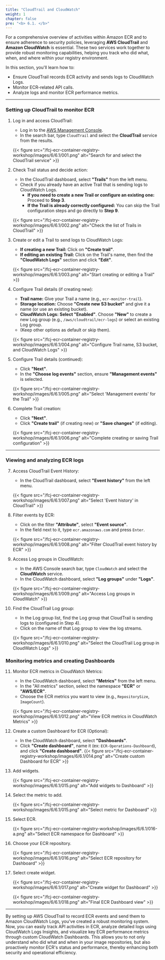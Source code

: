 ```yaml
---
title: "CloudTrail and CloudWatch"
weight: 1
chapter: false
pre: "<b> 6.1. </b>"
---
```


For a comprehensive overview of activities within Amazon ECR and to ensure adherence to security policies, leveraging **AWS CloudTrail** and **Amazon CloudWatch** is essential. These two services work together to provide robust monitoring capabilities, helping you track who did what, when, and where within your registry environment.

In this section, you'll learn how to:

* Ensure CloudTrail records ECR activity and sends logs to CloudWatch Logs.
* Monitor ECR-related API calls.
* Analyze logs and monitor ECR performance metrics.

---

### Setting up CloudTrail to monitor ECR

1.  Log in and access CloudTrail:
    * Log in to the [AWS Management Console](https://aws.amazon.com/console/).
    * In the search bar, type `CloudTrail` and select the **CloudTrail** service from the results.

    {{< figure src="/fcj-ecr-container-registry-workshop/images/6/6.1/001.png" alt="Search for and select the CloudTrail service" >}}

2.  Check Trail status and decide action:
    * In the CloudTrail dashboard, select **"Trails"** from the left menu.
    * Check if you already have an active Trail that is sending logs to CloudWatch Logs.
        * **If you need to create a new Trail or configure an existing one:** Proceed to **Step 3**.
        * **If the Trail is already correctly configured:** You can skip the Trail configuration steps and go directly to **Step 9**.

    {{< figure src="/fcj-ecr-container-registry-workshop/images/6/6.1/002.png" alt="Check the list of Trails in CloudTrail" >}}

3.  Create or edit a Trail to send logs to CloudWatch Logs:
    * **If creating a new Trail:** Click on **"Create trail"**.
    * **If editing an existing Trail:** Click on the Trail's name, then find the **"CloudWatch Logs"** section and click **"Edit"**.

    {{< figure src="/fcj-ecr-container-registry-workshop/images/6/6.1/003.png" alt="Start creating or editing a Trail" >}}

4.  Configure Trail details (if creating new):
    * **Trail name:** Give your Trail a name (e.g., `ecr-monitor-trail`).
    * **Storage location:** Choose **"Create new S3 bucket"** and give it a name (or use an existing bucket).
    * **CloudWatch Logs:** **Select "Enabled"**. Choose **"New"** to create a new Log group (e.g., `/aws/cloudtrail/ecr-logs`) or select an existing Log group.
    * (Keep other options as default or skip them).

    {{< figure src="/fcj-ecr-container-registry-workshop/images/6/6.1/004.png" alt="Configure Trail name, S3 bucket, and CloudWatch Logs" >}}

5.  Configure Trail details (continued):
    * Click **"Next"**.
    * In the **"Choose log events"** section, ensure **"Management events"** is selected.

    {{< figure src="/fcj-ecr-container-registry-workshop/images/6/6.1/005.png" alt="Select 'Management events' for the Trail" >}}

6.  Complete Trail creation:
    * Click **"Next"**.
    * Click **"Create trail"** (if creating new) or **"Save changes"** (if editing).

    {{< figure src="/fcj-ecr-container-registry-workshop/images/6/6.1/006.png" alt="Complete creating or saving Trail configuration" >}}

---

### Viewing and analyzing ECR logs

7.  Access CloudTrail Event History:
    * In the CloudTrail dashboard, select **"Event history"** from the left menu.

    {{< figure src="/fcj-ecr-container-registry-workshop/images/6/6.1/007.png" alt="Select 'Event history' in CloudTrail" >}}

8.  Filter events by ECR:
    * Click on the filter **"Attribute"**, select **"Event source"**.
    * In the field next to it, type `ecr.amazonaws.com` and press `Enter`.

    {{< figure src="/fcj-ecr-container-registry-workshop/images/6/6.1/008.png" alt="Filter CloudTrail event history by ECR" >}}

9.  Access Log groups in CloudWatch:
    * In the AWS Console search bar, type `CloudWatch` and select the **CloudWatch** service.
    * In the CloudWatch dashboard, select **"Log groups"** under **"Logs"**.

    {{< figure src="/fcj-ecr-container-registry-workshop/images/6/6.1/009.png" alt="Access Log groups in CloudWatch" >}}

10. Find the CloudTrail Log group:
    * In the Log group list, find the Log group that CloudTrail is sending logs to (configured in Step 4).
    * Click on the name of that Log group to view the log streams.

    {{< figure src="/fcj-ecr-container-registry-workshop/images/6/6.1/010.png" alt="Select the CloudTrail Log group in CloudWatch Logs" >}}


### Monitoring metrics and creating Dashboards

11. Monitor ECR metrics in CloudWatch Metrics:
    * In the CloudWatch dashboard, select **"Metrics"** from the left menu.
    * In the "All metrics" section, select the namespace **"ECR"** or **"AWS/ECR"**.
    * Choose the ECR metrics you want to view (e.g., `RepositorySize`, `ImageCount`).

    {{< figure src="/fcj-ecr-container-registry-workshop/images/6/6.1/012.png" alt="View ECR metrics in CloudWatch Metrics" >}}

12. Create a custom Dashboard for ECR (Optional):
    * In the CloudWatch dashboard, select **"Dashboards"**.
    * Click **"Create dashboard"**, name it (ex: `ECR-Operations-Dashboard`), and click **"Create dashboard"**.
    {{< figure src="/fcj-ecr-container-registry-workshop/images/6/6.1/014.png" alt="Create custom Dashboard for ECR" >}}

13. Add widgets.

    {{< figure src="/fcj-ecr-container-registry-workshop/images/6/6.1/015.png" alt="Add widgets to Dashboard" >}}

14. Select the metric to add.

    {{< figure src="/fcj-ecr-container-registry-workshop/images/6/6.1/015.png" alt="Select metric for Dashboard" >}}

15. Select ECR.

    {{< figure src="/fcj-ecr-container-registry-workshop/images/6/6.1/016-a.png" alt="Select ECR namespace for Dashboard" >}}

16. Choose your ECR repository.

    {{< figure src="/fcj-ecr-container-registry-workshop/images/6/6.1/016.png" alt="Select ECR repository for Dashboard" >}}

17. Select create widget.

    {{< figure src="/fcj-ecr-container-registry-workshop/images/6/6.1/017.png" alt="Create widget for Dashboard" >}}

    {{< figure src="/fcj-ecr-container-registry-workshop/images/6/6.1/018.png" alt="Final ECR Dashboard view" >}}

---

By setting up AWS CloudTrail to record ECR events and send them to Amazon CloudWatch Logs, you've created a robust monitoring system. Now, you can easily track API activities in ECR, analyze detailed logs using CloudWatch Logs Insights, and visualize key ECR performance metrics through custom CloudWatch Dashboards. This allows you to not only understand who did what and when in your image repositories, but also proactively monitor ECR's status and performance, thereby enhancing both security and operational efficiency.